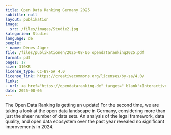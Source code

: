 ```yaml
---
title: Open Data Ranking Germany 2025
subtitle: null
layout: publikation
image:
  src: /files/images/Studie2.jpg
kategorien: Studies
language: de
people:
- name: Dénes Jäger
file: /files/publikationen/2025-08-05_opendataranking2025.pdf
format: pdf
pages: 17
size: 310KB
license_type: CC-BY-SA 4.0
license_link: https://creativecommons.org/licenses/by-sa/4.0/
links:
- url: <a href="https://opendataranking.de" target="_blank">Interactive version of the Open Data Ranking</a>
date: 2025-08-05
---
```

The Open Data Ranking is getting an update! For the second time, we are taking a look at the open data landscape in Germany, considering more than just the sheer number of data sets. An analysis of the legal framework, data quality, and open data ecosystem over the past year revealed no significant improvements in 2024.
